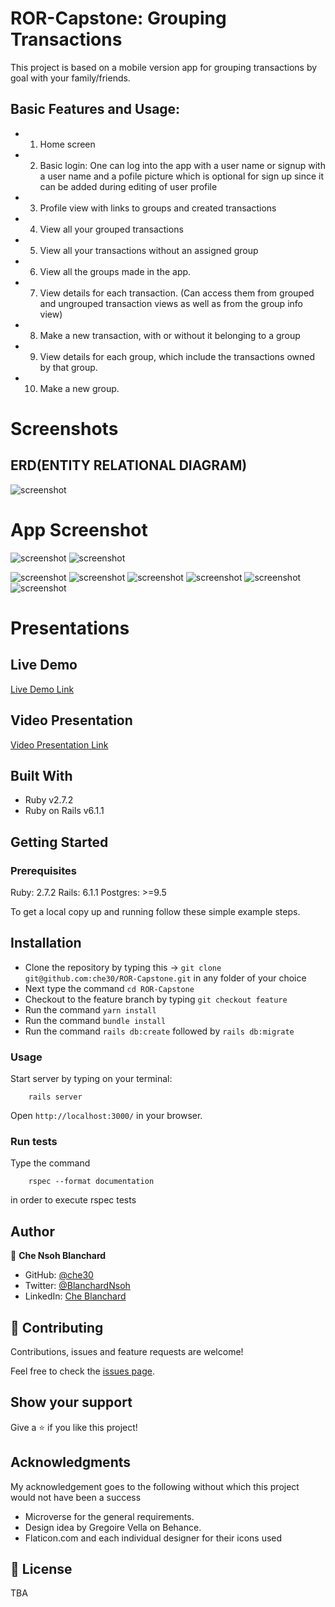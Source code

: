 # ROR-Capstone: Grouping Transactions
This project  is based on a mobile version app for grouping transactions by goal with your family/friends.
## Basic Features and Usage:
- 1. Home screen
- 2. Basic login: One can log into the app with a user name or signup with a user name and a pofile   picture which is optional for sign up since it can be added during editing of user profile
- 3. Profile view with links to groups and created transactions
- 4. View all your grouped transactions
- 5. View all your  transactions without an assigned group
- 6. View all the groups made in the app.
- 7. View details for each transaction. (Can access them from grouped and ungrouped transaction views as well as from the group info view)
- 8. Make a new transaction, with or without it belonging to a group
- 9. View details for each group, which include the transactions owned by that group.
- 10. Make a new group.
  
# Screenshots

##   ERD(ENTITY RELATIONAL DIAGRAM)
![screenshot](app/assets/images/ROR-ERD.png)

# App Screenshot
![screenshot](app/assets/images/Screenshot_20210509-150652.png)
![screenshot](app/assets/images/Screenshot_20210509-150700.png)

![screenshot](app/assets/images/Screenshot_20210509-150719.png)
![screenshot](app/assets/images/Screenshot_20210509-150736.png)
![screenshot](app/assets/images/Screenshot_20210509-150755.png)
![screenshot](app/assets/images/Screenshot_20210509-150806.png)
![screenshot](app/assets/images/Screenshot_20210509-150813.png)
![screenshot](app/assets/images/Screenshot_20210509-150843.png)

# Presentations
##  Live Demo
[Live Demo Link](https://mighty-basin-44341.herokuapp.com/)
##  Video Presentation
[Video Presentation Link](https://www.loom.com/share/99a5c481d46242e294dd935cfe3e6591)
## Built With

- Ruby v2.7.2
- Ruby on Rails v6.1.1

## Getting Started

### Prerequisites

Ruby: 2.7.2
Rails: 6.1.1
Postgres: >=9.5

To get a local copy up and running follow these simple example steps.
## Installation
- Clone the repository by typing this -> `git clone git@github.com:che30/ROR-Capstone.git` in any folder of your choice
- Next type the command `cd ROR-Capstone` 
- Checkout  to the feature branch by  typing `git checkout feature`
- Run the command `yarn install`
- Run the command `bundle install`
- Run the command `rails db:create` followed by `rails db:migrate`

### Usage

Start server by typing on your terminal:

```
    rails server
```

Open `http://localhost:3000/` in your browser.

### Run tests
Type the command
```
    rspec --format documentation
```
in order to execute rspec tests

## Author
👤 **Che Nsoh Blanchard**

- GitHub: [@che30](https://github.com/che30)
- Twitter: [@BlanchardNsoh](https://twitter.com/che55085128 )
- LinkedIn: [Che Blanchard](https://www.linkedin.com/in/che-nsoh-9455271b0/)

## 🤝 Contributing

Contributions, issues and feature requests are welcome!

Feel free to check the [issues page](issues/).

## Show your support

Give a ⭐️ if you like this project!

## Acknowledgments
My acknowledgement goes to the following without which this project would not have been a success
- Microverse for the general requirements.
- Design idea by Gregoire Vella on Behance.
- Flaticon.com and each individual designer for their icons used

## 📝 License

TBA
